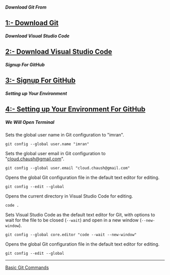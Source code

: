 ##### Download Git From

[ 1:- Download Git](https://git-scm.com/downloads)
-----

##### Download Visual Studio Code

[ 2:- Download Visual Studio Code](https://code.visualstudio.com/download)
-----

##### Signup For GitHub

[ 3:- Signup For GitHub](https://github.com/signup)
-----

##### Setting up Your Environment

[ 4:- Setting up Your Environment For GitHub]()
-----
##### We Will Open Terminal

Sets the global user name in Git configuration to "imran".
```
git config --global user.name "imran"
```
Sets the global user email in Git configuration to "cloud.chaush@gmail.com".
```
git config --global user.email "cloud.chaush@gmail.com"
```
Opens the global Git configuration file in the default text editor for editing.
```
git config --edit --global
```
Opens the current directory in Visual Studio Code for editing.
```
code .
```
Sets Visual Studio Code as the default text editor for Git, with options to wait for the file to be closed (`--wait`) and open in a new window (`--new-window`).
```
git config --global core.editor "code --wait --new-window"
```
Opens the global Git configuration file in the default text editor for editing.
```
git config --edit --global
```
-----

[Basic Git Commands](https://github.com/chaushimran/GitHub_Fundamentals/blob/main/File/Git_cmd.md)
